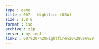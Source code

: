 ```yaml
---
type : game
title : 007 - Nightfire (USA)
size : 1.8 G
format : iso
archive : zip
server : myrient
link2 : 007%20-%20Nightfire%20%28USA%29
---
```

